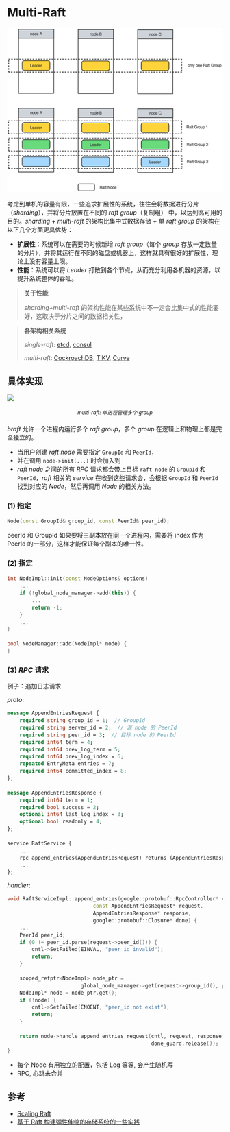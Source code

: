 Multi-Raft
===

![图 1-2  单 Group 与 多 Group](image/multi_raft.png)

考虑到单机的容量有限，一些追求扩展性的系统，往往会将数据进行分片（*sharding*），并将分片放置在不同的 *raft group*（复制组） 中，以达到高可用的目的。*sharding* + *multi-raft* 的架构比集中式数据存储 + 单 *raft group* 的架构在以下几个方面更具优势：

* **扩展性**：系统可以在需要的时候新增 *raft group*（每个 *group* 存放一定数量的分片），并将其运行在不同的磁盘或机器上，这样就具有很好的扩展性，理论上没有容量上限。
* **性能**：系统可以将 *Leader* 打散到各个节点，从而充分利用各机器的资源，以提升系统整体的吞吐。

> **关于性能**
>
> *sharding+multi-raft* 的架构性能在某些系统中不一定会比集中式的性能要好，这取决于分片之间的数据相关性，
>

> **各架构相关系统**
>
> *single-raft*: [etcd][etcd], [consul][consul]
>
> *multi-raft*: [CockroachDB][cockroachdb], [TiKV][tikv], [Curve][curve]

[cockroachdb]: www.
[etcd]: www.
[consul]: www.
[tikv]: www
[curve]: www.baidu.com

具体实现
---

![](image/multi-raft.png)

*<center><sup>multi-raft: 单进程管理多个 group</sup></center>*

*braft* 允许一个进程内运行多个 *raft group*，多个 *group* 在逻辑上和物理上都是完全独立的。
* 当用户创建 *raft node* 需要指定 `GroupId` 和 `PeerId`，
* 并在调用 `node->init(...)` 时会加入到
* *raft node* 之间的所有 *RPC* 请求都会带上目标 `raft node` 的 `GroupId` 和 `PeerId`，*raft* 相关的 *service* 在收到这些请求会，会根据 `GroupId` 和 `PeerId` 找到对应的 *Node*，然后再调用 *Node* 的相关方法。

### (1) 指定
```cpp
Node(const GroupId& group_id, const PeerId& peer_id);
```

peerId 和 GroupId
如果要将三副本放在同一个进程内，需要将 index 作为 PeerId 的一部分，这样才能保证每个副本的唯一性。

### (2) 指定
```cpp
int NodeImpl::init(const NodeOptions& options)
    ...
    if (!global_node_manager->add(this)) {
        ...
        return -1;
    }
    ...
}

bool NodeManager::add(NodeImpl* node) {
}
```

### (3) *RPC* 请求

例子：追加日志请求

*proto*:
```proto
message AppendEntriesRequest {
    required string group_id = 1;  // GroupId
    required string server_id = 2;  // 源 node 的 PeerId
    required string peer_id = 3;  // 目标 node 的 PeerId
    required int64 term = 4;
    required int64 prev_log_term = 5;
    required int64 prev_log_index = 6;
    repeated EntryMeta entries = 7;
    required int64 committed_index = 8;
};

message AppendEntriesResponse {
    required int64 term = 1;
    required bool success = 2;
    optional int64 last_log_index = 3;
    optional bool readonly = 4;
};

service RaftService {
    ...
    rpc append_entries(AppendEntriesRequest) returns (AppendEntriesResponse);
    ...
};

```
*handler*:
```cpp
void RaftServiceImpl::append_entries(google::protobuf::RpcController* cntl_base,
                            const AppendEntriesRequest* request,
                            AppendEntriesResponse* response,
                            google::protobuf::Closure* done) {
    ...
    PeerId peer_id;
    if (0 != peer_id.parse(request->peer_id())) {
        cntl->SetFailed(EINVAL, "peer_id invalid");
        return;
    }

    scoped_refptr<NodeImpl> node_ptr =
                        global_node_manager->get(request->group_id(), peer_id);
    NodeImpl* node = node_ptr.get();
    if (!node) {
        cntl->SetFailed(ENOENT, "peer_id not exist");
        return;
    }

    return node->handle_append_entries_request(cntl, request, response,
                                               done_guard.release());
}
```


* 每个 Node 有用独立的配置，包括 Log 等等, 会产生随机写
* RPC, 心跳未合并


参考
---
* [Scaling Raft](https://www.cockroachlabs.com/blog/scaling-raft/)
* [基于 Raft 构建弹性伸缩的存储系统的一些实践](https://cn.pingcap.com/blog/building-distributed-db-with-raft/)
